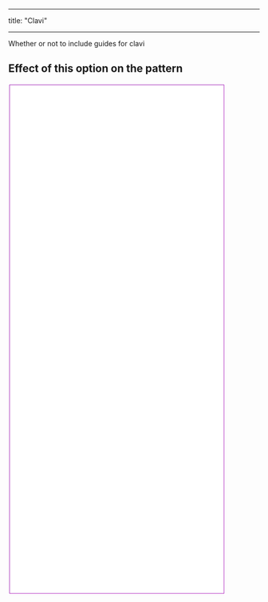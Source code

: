 - - -
title: "Clavi"
- - -

Whether or not to include guides for clavi

## Effect of this option on the pattern

![This image shows the effect of this option by superimposing several variants that have a different value for this option](tiberius_clavi_sample.svg "Effect of this option on the pattern")
